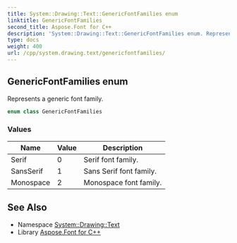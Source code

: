 ```yaml
---
title: System::Drawing::Text::GenericFontFamilies enum
linktitle: GenericFontFamilies
second_title: Aspose.Font for C++
description: 'System::Drawing::Text::GenericFontFamilies enum. Represents a generic font family in C++.'
type: docs
weight: 400
url: /cpp/system.drawing.text/genericfontfamilies/
---
```

## GenericFontFamilies enum


Represents a generic font family.

```cpp
enum class GenericFontFamilies
```

### Values

| Name | Value | Description |
| --- | --- | --- |
| Serif | 0 | Serif font family. |
| SansSerif | 1 | Sans Serif font family. |
| Monospace | 2 | Monospace font family. |

## See Also

* Namespace [System::Drawing::Text](../)
* Library [Aspose.Font for C++](../../)
